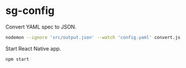 # sg-config

Convert YAML spec to JSON.

```bash
nodemon --ignore 'src/output.json' --watch 'config.yaml' convert.js
```

Start React Native app.

```bash
npm start
```
